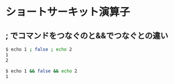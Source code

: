 ﻿# ショートサーキット演算子

## ; でコマンドをつなぐのと&&でつなぐとの違い

```bash
$ echo 1 ; false ; echo 2
1
2
```

```bash
$ echo 1 && false && echo 2
1
```
